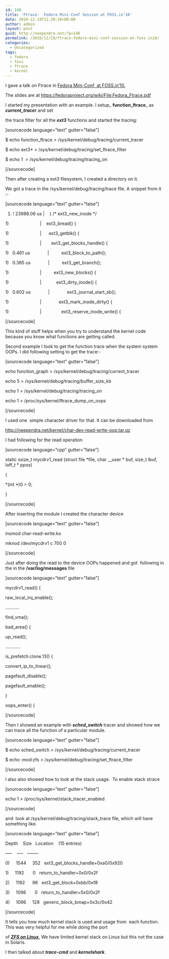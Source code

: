 ```yaml
---
id: 148
title: 'Ftrace:  Fedora Mini-Conf Session at FOSS.in’10'
date: 2010-12-19T11:20:28+00:00
author: admin
layout: post
guid: http://neependra.net/?p=148
permalink: /2010/12/19/ftrace-fedora-mini-conf-session-at-foss-in10/
categories:
  - Uncategorized
tags:
  - fedora
  - foss
  - ftrace
  - kernel
---
```

I gave a talk on Ftrace in [Fedora Mini-Conf  at FOSS.in&#8217;10.](https://fedoraproject.org/wiki/FOSSin_2010#Mini_Conf_Sessions)
  
The slides are at <https://fedoraproject.org/wiki/File:Fedora_Ftrace.pdf>
  
I started my presentation with an example. I setup_ **function_ftrace**_ as  _**current_tracer**_ and set
  
the trace filter for all the _**ext3**_ functions and started the tracing:
  
[sourcecode language=&#8221;text&#8221; gutter=&#8221;false&#8221;]
  
$ echo function\_ftrace > /sys/kernel/debug/tracing/current\_tracer
  
$ echo ext3* > /sys/kernel/debug/tracing/set\_ftrace\_filter
  
$ echo 1  > /sys/kernel/debug/tracing/tracing_on
  
[/sourcecode]
  
Then after creating a ext3 filesystem, I created a directory on it.
  
We got a trace in the /sys/kernel/debug/tracing/trace file. A snippet from it :-
  
[sourcecode language=&#8221;text&#8221; gutter=&#8221;false&#8221;]
  
1) ! 23988.06 us |    } /\* ext3\_new\_inode \*/
  
1)                         |    ext3_bread() {
  
1)                         |      ext3_getblk() {
  
1)                         |        ext3\_get\_blocks_handle() {
  
1)   0.461 us              |          ext3\_block\_to_path();
  
1)   0.365 us              |          ext3\_get\_branch();
  
1)                         |          ext3\_new\_blocks() {
  
1)                         |            ext3\_dirty\_inode() {
  
1)   0.602 us              |              ext3\_journal\_start_sb();
  
1)                         |              ext3\_mark\_inode_dirty() {
  
1)                         |                ext3\_reserve\_inode_write() {
  
[/sourcecode]
  
This kind of stuff helps when you try to understand the kernel code because you know what functions are getting called.
  
Second example I took to get the function trace when the system system OOPs. I did following setting to get the trace:-
  
[sourcecode language=&#8221;text&#8221; gutter=&#8221;false&#8221;]
  
echo function\_graph > /sys/kernel/debug/tracing/current\_tracer
  
echo 5 > /sys/kernel/debug/tracing/buffer\_size\_kb
  
echo 1 > /sys/kernel/debug/tracing/tracing_on
  
echo 1 > /proc/sys/kernel/ftrace\_dump\_on_oops
  
[/sourcecode]
  
I used one  simple character driver for that. It can be downloaded from
  
<http://neependra.net/kernel/char-dev-read-write-oop.tar.gz>
  
I had following for the read operation
  
[sourcecode language=&#8221;cpp&#8221; gutter=&#8221;false&#8221;]
  
static ssize\_t mycdrv1\_read (struct file \*file, char _\_user \* buf, size\_t lbuf, loff_t * ppos)
  
{
  
\*(int \*)0 = 0;
  
}
  
[/sourcecode]
  
After inserting the module I created the character device
  
[sourcecode language=&#8221;text&#8221; gutter=&#8221;false&#8221;]
  
insmod char-read-write.ko
  
mknod /dev/mycdrv1 c 700 0
  
[/sourcecode]
  
Just after doing the read to the device OOPs happened and got  following in the in the **/var/log/messages** file
  
[sourcecode language=&#8221;text&#8221; gutter=&#8221;false&#8221;]
  
mycdrv1_read() {
   
raw\_local\_irq_enable();
   
&#8230;&#8230;&#8230;..
   
find_vma();
   
bad_area() {
   
up_read();
   
&#8230;&#8230;&#8230;&#8230;
   
is_prefetch.clone.13() {
   
convert\_ip\_to_linear();
   
pagefault_disable();
   
pagefault_enable();
   
}
   
oops_enter() {
  
[/sourcecode]
  
Then I showed an example with _**sched_switch**_ tracer and showed how we can trace all the function of a particular module.
  
[sourcecode language=&#8221;text&#8221; gutter=&#8221;false&#8221;]</pre>
  
$ echo sched\_switch > /sys/kernel/debug/tracing/current\_tracer
  
$ echo :mod:zfs > /sys/kernel/debug/tracing/set\_ftrace\_filter
  
[/sourcecode]
  
I also also showed how to look at the stack usage.  To enable stack strace
  
[sourcecode language=&#8221;text&#8221; gutter=&#8221;false&#8221;]
  
echo 1 > /proc/sys/kernel/stack\_tracer\_enabled
  
[/sourcecode]
  
and  look at /sys/kernel/debug/tracing/stack_trace file, which will have something like.
  
[sourcecode language=&#8221;text&#8221; gutter=&#8221;false&#8221;]
  
Depth    Size   Location    (15 entries)
  
&#8212;&#8211;    &#8212;-   &#8212;&#8212;&#8211;
  
0)     1544     352   ext3\_get\_blocks_handle+0xa0/0x920
  
1)     1192       0   return\_to\_handler+0x0/0x2f
  
2)     1192      96   ext3\_get\_block+0xbb/0xf8
  
3)     1096       0   return\_to\_handler+0x0/0x2f
  
4)     1096     128   generic\_block\_bmap+0x3c/0x42
  
[/sourcecode]
  
It tells you how much kernel stack is used and usage from  each function. This was very helpful for me while doing the port
  
of [_**ZFS on Linux**_.](http://zfs.kqinfotech.com/) We have limited kernel stack on Linux but this not the case in Solaris.
  
I then talked about _**trace-cmd**_ and _**kernelshark**_.